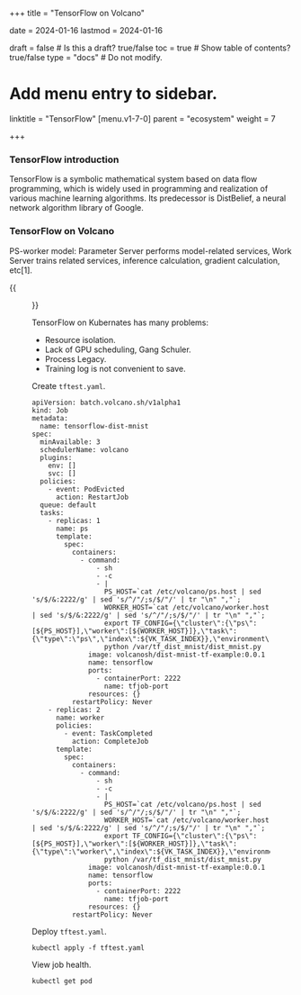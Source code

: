+++
title =  "TensorFlow on Volcano"

date = 2024-01-16
lastmod = 2024-01-16

draft = false  # Is this a draft? true/false
toc = true  # Show table of contents? true/false
type = "docs"  # Do not modify.

# Add menu entry to sidebar.
linktitle = "TensorFlow"
[menu.v1-7-0]
  parent = "ecosystem"
  weight = 7

+++



### TensorFlow introduction

TensorFlow is a symbolic mathematical system based on data flow programming, which is widely used in programming and realization of various machine learning algorithms. Its predecessor is DistBelief, a neural network algorithm library of Google.

### TensorFlow on Volcano

PS-worker model: Parameter Server performs model-related services, Work Server trains related services, inference calculation, gradient calculation, etc[1].

{{<figure library="1" src="ps-worker.png" title="ps-worker">}}

TensorFlow on Kubernates has many problems:

- Resource isolation.
- Lack of GPU scheduling, Gang Schuler.
- Process Legacy.
- Training log is not convenient to save.

Create `tftest.yaml`.

```
apiVersion: batch.volcano.sh/v1alpha1
kind: Job
metadata:
  name: tensorflow-dist-mnist
spec:
  minAvailable: 3
  schedulerName: volcano
  plugins:
    env: []
    svc: []
  policies:
    - event: PodEvicted
      action: RestartJob
  queue: default
  tasks:
    - replicas: 1
      name: ps
      template:
        spec:
          containers:
            - command:
                - sh
                - -c
                - |
                  PS_HOST=`cat /etc/volcano/ps.host | sed 's/$/&:2222/g' | sed 's/^/"/;s/$/"/' | tr "\n" ","`;
                  WORKER_HOST=`cat /etc/volcano/worker.host | sed 's/$/&:2222/g' | sed 's/^/"/;s/$/"/' | tr "\n" ","`;
                  export TF_CONFIG={\"cluster\":{\"ps\":[${PS_HOST}],\"worker\":[${WORKER_HOST}]},\"task\":{\"type\":\"ps\",\"index\":${VK_TASK_INDEX}},\"environment\":\"cloud\"};
                  python /var/tf_dist_mnist/dist_mnist.py
              image: volcanosh/dist-mnist-tf-example:0.0.1
              name: tensorflow
              ports:
                - containerPort: 2222
                  name: tfjob-port
              resources: {}
          restartPolicy: Never
    - replicas: 2
      name: worker
      policies:
        - event: TaskCompleted
          action: CompleteJob
      template:
        spec:
          containers:
            - command:
                - sh
                - -c
                - |
                  PS_HOST=`cat /etc/volcano/ps.host | sed 's/$/&:2222/g' | sed 's/^/"/;s/$/"/' | tr "\n" ","`;
                  WORKER_HOST=`cat /etc/volcano/worker.host | sed 's/$/&:2222/g' | sed 's/^/"/;s/$/"/' | tr "\n" ","`;
                  export TF_CONFIG={\"cluster\":{\"ps\":[${PS_HOST}],\"worker\":[${WORKER_HOST}]},\"task\":{\"type\":\"worker\",\"index\":${VK_TASK_INDEX}},\"environment\":\"cloud\"};
                  python /var/tf_dist_mnist/dist_mnist.py
              image: volcanosh/dist-mnist-tf-example:0.0.1
              name: tensorflow
              ports:
                - containerPort: 2222
                  name: tfjob-port
              resources: {}
          restartPolicy: Never
```

Deploy `tftest.yaml`.

```
kubectl apply -f tftest.yaml
```

View job health.

```
kubectl get pod
```